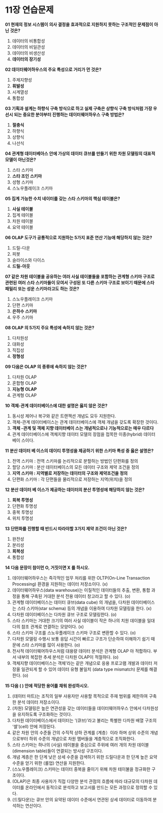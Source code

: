 
# 11장 연습문제

**01 현재의 정보 시스템이 의사 결정을 효과적으로 지원하지 못하는 구조적인 문제점이 아닌 것은?**

1. 데이터의 비통합성
2. 데이터의 비일관성
3. 데이터의 비생산성
4. **데이터의 장기성**

**02 데이터웨어하우스의 주요 특성으로 거리가 먼 것은?**

1. 주제지향성
2. **휘발성**
3. 시계열성
4. 통합성

**03 기획과 설계는 하향식 구축 방식으로 하고 실제 구축은 상향식 구축 방식처럼 가장 우선시 되는 중요한 분야부터 진행하는 데이터웨어하우스 구축 방법은?**

1. **절충식**
2. 하향식
3. 상향식
4. 나선식

**04 관계형 데이터베아스 안에 가상의 데이터 큐브를 만들기 위한 차원 모델링의 대표적 모델이 아닌것은?**

1. 스타 스키마
2. **스타 조인 스키마**
3. 성형 스키마
4. 스노우플레이크 스키마

**05 집계 가능한 수치 네이터를 갖는 스타 스키마의 핵심 테이블은?**

1. **사실 테이불**
2. 집계 테이블
3. 차원 테이블
4. 요약 테이블

**06 OLAP 도구가 공통적으로 지원하는 5가지 표준 연산 기능애 해당하지 않는 것은?**

1. 드릴-다운
2. 피봇
3. 슬라이스와 다이스
4. **드릴-아웃**

**07 같은 차원 테이블을 공유하는 여러 사실 테이블들을 포함하는 관계형 스키마 구조로 관련된 여러 스타 스키마들이 모여서 구성된 또 다른 스키마 구조로 보이기 때문에 스타 패밀리 또는 성운 스키마라고도 하는 것은?**

1. 스노우플레이크 스키마
2. 단편 스키마
3. **은하수 스키마**
4. 우주 스키마

**08 OLAP 의 5가지 주요 특성에 속하지 않는 것은?**

1. 다차원성
2. 대화성
3. 직집성
4. **정형성**

**09 다음은 OLAP 의 종류에 속하지 않는 것은?**

1. 다차원 OLAP
2. 혼합형 OLAP
3. **지능형 OLAP**
4. 관계형 OLAP

**10 객체-관계 데이터베이스에 대한 설명은 옳지 않은 것은?**

1. 동시성 제어나 복구와 같은 트랜잭션 개념도 모두 지원한다.
2. 객체-관계 데이터베이스는 관계 데이터베이스에 객체 개념을 갖도록 확장한 것이다.
3. **객체 -관계 및 객체 지향 데이터베이 스는 개념적으로나 기능적으로는 매우 다르다**
4. 관계 데이터베이스에 객체지향 데이터 모델의 장점을 접목한 이종(hybrid) 데이터베이 스이다.

**11 분산 데이터 베 이스의 데이티 투명성을 제공하기 위한 스키마 특성 중 옳은 설명은?**

1. 전역 스키마 : 전역 스키마를 논리적으로 분할하는 방법인 단편화를 정의
2. 할당 스키마 : 분산 데이터베이스의 모든 데이터 구조와 제약 조건을 정의
3. **지역 스키마 : 지역별로 저장하는 데이터의 구조와 제약조건을 정의**
4. 단편화 스키마 : 각 단편들을 물리적으로 저장하는 지역(위치)을 정의

**12 분산 데이터 베 이스가 제공하는 데이터의 분산 투명성에 해당하지 않는 것은?**

1. **회복 투명성**
2. 단편화 투명성
3. 중복 투명성
4. 위치 투명성

**13 단떤화를 진행할 때 반드시 따라야할 3가지 제약 조건이 아닌 것은?**

1. 완전성
2. 분리성
3. **회복성**
4. 통합성

**14 다음 문장이 참이먼 O, 거짓이면 X 를 하시오.**

1. 데이터웨어하우스는 즉각적인 업무 처리를 위한 OLTP(On-Line Transaction Processing) 환경을 지원하는 데이터 저장소이다. (x)
2. 데이터웨어하우스(data warehouse)는 이질적인 데이터들의 추출, 변환, 통합 과정을 통해 구축된 거대한 분석 전용 데이터 창고라고 할 수 있다. (o)
3. 관계형 데이터베이스는 데이터 큐브(data cube) 의 개념을, 다차원 데이터베이스는 스타 스키마(star schema) 등의 개념을 이용하여 다차원 모델링을 한다. (x)
4. 다차원 데이터베이스는 다차원 큐브 구조로 모델링한다. (o)
5. 스타 스키마는 거대한 크기의 여러 사실 데이블이 작은 하나의 치원 데이블을 일대다의 참조 관계로 연결하는 모양이다. (x)
6. 스타 스키마 구조를 스노우플레이크 스키마 구조로 변환할 수 있다. (o)
7. 다차원 모델링 수행시 보통 응답 시간이 빠르고 구조가 단순하여 이해하기 쉽기 때문에 스타 스키마를 많이 사용한다. (o)
8. 전사적 데이터웨어하우스처럼 대용량 데이터 분석은 관계형 OLAP 아 적합하다. 부서 내부의 복잡한 추세 분석은 다차원 OLAP이 적절하다. (o)
9. 객체지향 데이터베이스는 객체’라는 같은 개념으로 응용 프로고램 개발과 데이터 저장올 일관되게 할 수 있어 데이터 유형 불일치 (data type mismatch) 문제를 해결한다. (o)

**15 다음 ( ) 안에 적당한 용어를 채워 완성하시오.**

1. (데이터 마트)는 조직의 일부 사용자만 사용할 목적으로 주재 범위를 제한하여 구축한 분석 데이터 저장소이다.
2. (차원) 모델링은 높은 연관성을 갖는 데이터들을 데이터웨어하우스 안에서 다차원성을 유지하도록 구조화하는 것이다.
3. 다차원 데이터베이스에서 데이터는 ‘(큐브)’라고 불리는 특별한 다차원 배열 구조의 ‘셀’(cell) 안에 저장된다.
4. 같은 차원 안의 수준들 간의 수직적 상하 관계를 (계층）이라 하며 상위 수준의 개념으로부터 하위 수준의 개념으로 차원 멤버들을 계층적으로 조직화한다.
5. 스타 스키마는 하나의 (사실) 테이블을 중심으로 주위에 여러 개의 차원 데이블(dimension table)들이 연결되는 방사성 구조이다.
6. 개념 계층은 한 단계 낮은 상세 수준을 검색하기 위한 드릴다운과 한 단계 높은 요약 수준을 얻기 위한 (롤업) 연산을 지원한다.
7. (스노우플레이크) 스키마는 데이터 중복을 줄이기 위해 차원 테이불을 정규화한 구조이다.
8. (OLAP)은 최종 사용자가 직접 다양한 분석 관점의 흐름에 따라 대규모의 다차원 데이터를 온라인에서 동적으로 분석하고 보고서를 만드는 모든 과정으로 정의할 수 있다.
9. (드릴다운)는 큐브 안의 요약된 데이터 수준에서 연관된 상세 데이터로 이동하여 분석하는 연산이다.









